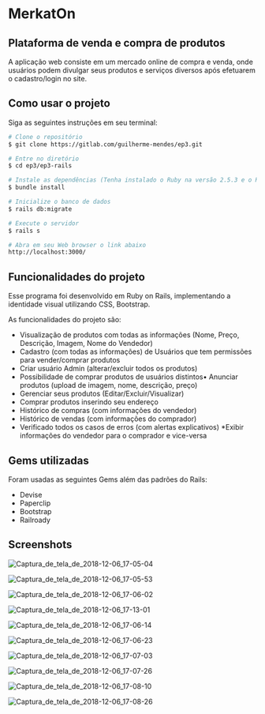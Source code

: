 # MerkatOn

## Plataforma de venda e compra de produtos

A aplicação web consiste em um mercado online de compra e venda, onde usuários
podem divulgar seus produtos e serviços diversos após efetuarem o cadastro/login no
site.

## Como usar o projeto

Siga as seguintes instruções em seu terminal:
```bash
# Clone o repositório
$ git clone https://gitlab.com/guilherme-mendes/ep3.git

# Entre no diretório
$ cd ep3/ep3-rails

# Instale as dependências (Tenha instalado o Ruby na versão 2.5.3 e o Rails na versão 5.2.1)
$ bundle install

# Inicialize o banco de dados
$ rails db:migrate

# Execute o servidor
$ rails s

# Abra em seu Web browser o link abaixo
http://localhost:3000/
```

## Funcionalidades do projeto

Esse programa foi desenvolvido em Ruby on Rails, implementando a identidade visual utilizando CSS, Bootstrap.

As funcionalidades do projeto são:

* Visualização de produtos com todas as informações (Nome, Preço, Descrição,
Imagem, Nome do Vendedor)
* Cadastro (com todas as informações) de Usuários que tem permissões para
vender/comprar produtos
* Criar usuário Admin (alterar/excluir todos os produtos)
* Possibilidade de comprar produtos de usuários distintos• Anunciar produtos (upload de imagem, nome, descrição, preço)
* Gerenciar seus produtos (Editar/Excluir/Visualizar)
* Comprar produtos inserindo seu endereço
* Histórico de compras (com informações do vendedor)
* Histórico de vendas (com informações do comprador)
* Verificado todos os casos de erros (com alertas explicativos)
*Exibir informações do vendedor para o comprador e vice-versa

## Gems utilizadas

Foram usadas as seguintes Gems além das padrões do Rails:

* Devise
* Paperclip
* Bootstrap
* Railroady

## Screenshots

![Captura_de_tela_de_2018-12-06_17-05-04](/uploads/218172da82eb103f1716b3c7a23e1d18/Captura_de_tela_de_2018-12-06_17-05-04.png)

![Captura_de_tela_de_2018-12-06_17-05-53](/uploads/e7e797906526242b0d8ccaad75d01768/Captura_de_tela_de_2018-12-06_17-05-53.png)

![Captura_de_tela_de_2018-12-06_17-06-02](/uploads/dc33a252ea1e9a2b5c43e4cb47db73b9/Captura_de_tela_de_2018-12-06_17-06-02.png)

![Captura_de_tela_de_2018-12-06_17-13-01](/uploads/56b6cd46fe4e29e92aa582189980ed39/Captura_de_tela_de_2018-12-06_17-13-01.png)

![Captura_de_tela_de_2018-12-06_17-06-14](/uploads/a0c3a0d5436057c744b25e4e30a93e85/Captura_de_tela_de_2018-12-06_17-06-14.png)

![Captura_de_tela_de_2018-12-06_17-06-23](/uploads/52d20ee3068f9752cfe3ce689afd531e/Captura_de_tela_de_2018-12-06_17-06-23.png)

![Captura_de_tela_de_2018-12-06_17-07-03](/uploads/4b0c20d9623c8373135c30514ecdc76b/Captura_de_tela_de_2018-12-06_17-07-03.png)

![Captura_de_tela_de_2018-12-06_17-07-26](/uploads/843039c7703f779c085e08e3c6d14727/Captura_de_tela_de_2018-12-06_17-07-26.png)

![Captura_de_tela_de_2018-12-06_17-08-10](/uploads/7d5f17e684feb9079640455e375e2d04/Captura_de_tela_de_2018-12-06_17-08-10.png)

![Captura_de_tela_de_2018-12-06_17-08-26](/uploads/f20afa70ea3233098d62e59b88d90233/Captura_de_tela_de_2018-12-06_17-08-26.png)






